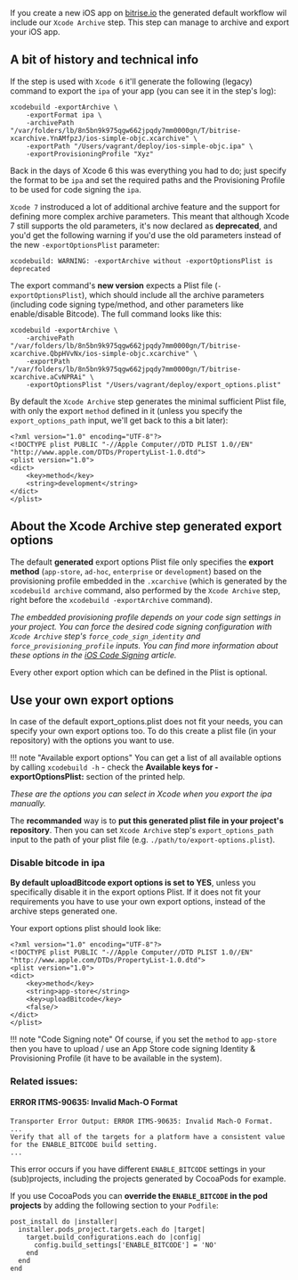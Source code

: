 If you create a new iOS app on [bitrise.io](https://www.bitrise.io/)
the generated default workflow wil include our `Xcode Archive` step.
This step can manage to archive and export your iOS app.


## A bit of history and technical info

If the step is used with `Xcode 6` it'll generate the following (legacy) command to export
the `ipa` of your app (you can see it in the step's log):

```
xcodebuild -exportArchive \
	-exportFormat ipa \
	-archivePath "/var/folders/lb/8n5bn9k975qgw662jpqdy7mm0000gn/T/bitrise-xcarchive.YnAMfpzJ/ios-simple-objc.xcarchive" \
	-exportPath "/Users/vagrant/deploy/ios-simple-objc.ipa" \
	-exportProvisioningProfile "Xyz"
```

Back in the days of Xcode 6 this was everything you had to do; just specify the format to be `ipa`
and set the required paths and the Provisioning Profile to be used for code signing the `ipa`.

`Xcode 7` instroduced a lot of additional archive feature and the support for
defining more complex archive parameters. This meant that although Xcode 7 still supports
the old parameters, it's now declared as **deprecated**, and you'd get
the following warning if you'd use the old parameters instead of the new `-exportOptionsPlist` parameter: 


```
xcodebuild: WARNING: -exportArchive without -exportOptionsPlist is deprecated
```

The export command's __new version__ expects a Plist file (`-exportOptionsPlist`),
which should include all the archive parameters (including code signing type/method,
and other parameters like enable/disable Bitcode). The full command looks like this:

```
xcodebuild -exportArchive \
	-archivePath "/var/folders/lb/8n5bn9k975qgw662jpqdy7mm0000gn/T/bitrise-xcarchive.QbpHVvNx/ios-simple-objc.xcarchive" \
	-exportPath "/var/folders/lb/8n5bn9k975qgw662jpqdy7mm0000gn/T/bitrise-xcarchive.aCvNPRAi" \
	-exportOptionsPlist "/Users/vagrant/deploy/export_options.plist"
```

By default the `Xcode Archive` step generates the minimal sufficient Plist file,
with only the export `method` defined in it (unless you specify the `export_options_path` input,
we'll get back to this a bit later):

```
<?xml version="1.0" encoding="UTF-8"?>
<!DOCTYPE plist PUBLIC "-//Apple Computer//DTD PLIST 1.0//EN" "http://www.apple.com/DTDs/PropertyList-1.0.dtd">
<plist version="1.0">
<dict>
	<key>method</key>
	<string>development</string>
</dict>
</plist>
``` 


## About the Xcode Archive step generated export options 

The default __generated__ export options Plist file only specifies
the __export method__ (`app-store`, `ad-hoc`, `enterprise` or `development`)
based on the provisioning profile embedded in the `.xcarchive` (which is generated by the `xcodebuild archive`
command, also performed by the `Xcode Archive` step, right before the `xcodebuild -exportArchive` command).

*The embedded provisioning profile depends on your code sign settings in your project.
You can force the desired code signing configuration
with `Xcode Archive` step's `force_code_sign_identity` and `force_provisioning_profile` inputs.
You can find more information about these options in the [iOS Code Signing](ios/code-signing) article.*

Every other export option which can be defined in the Plist is optional.


## Use your own export options

In case of the default export_options.plist does not fit your needs,
you can specify your own export options too.
To do this create a plist file (in your repository) with the options you want to use. 

!!! note "Available export options"
    You can get a list of all available options by calling `xcodebuild -h` -
    check the **Available keys for -exportOptionsPlist:** section of the printed help.

*These are the options you can select in Xcode when you export the ipa manually.*

The __recommanded__ way is to __put this generated plist file in your project's repository__.
Then you can set `Xcode Archive` step's `export_options_path` input
to the path of your plist file (e.g. `./path/to/export-options.plist`).


### Disable bitcode in ipa

__By default uploadBitcode export options is set to YES__, unless you specifically disable
it in the export options Plist.
If it does not fit your requirements you have to use your own export options,
instead of the archive steps generated one.

Your export options plist should look like:

```
<?xml version="1.0" encoding="UTF-8"?>
<!DOCTYPE plist PUBLIC "-//Apple Computer//DTD PLIST 1.0//EN" "http://www.apple.com/DTDs/PropertyList-1.0.dtd">
<plist version="1.0">
<dict>
	<key>method</key>
	<string>app-store</string>
	<key>uploadBitcode</key>
	<false/>
</dict>
</plist>
```

!!! note "Code Signing note"
    Of course, if you set the `method` to `app-store` then you have to upload / use
    an App Store code signing Identity & Provisioning Profile (it have to be
    available in the system).


### Related issues:

#### ERROR ITMS-90635: Invalid Mach-O Format

```
Transporter Error Output: ERROR ITMS-90635: Invalid Mach-O Format.
...
Verify that all of the targets for a platform have a consistent value for the ENABLE_BITCODE build setting.
...
```

This error occurs if you have different `ENABLE_BITCODE` settings
in your (sub)projects, including the projects generated by CocoaPods for example.

If you use CocoaPods you can __override the `ENABLE_BITCODE` in the pod projects__ by adding
the following section to your `Podfile`:

```
post_install do |installer|
  installer.pods_project.targets.each do |target|
    target.build_configurations.each do |config|
      config.build_settings['ENABLE_BITCODE'] = 'NO'
    end
  end
end
```
